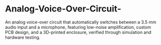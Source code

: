 # Analog-Voice-Over-Circuit-
An analog voice-over circuit that automatically switches between a 3.5 mm audio input and a microphone, featuring low-noise amplification, custom PCB design, and a 3D-printed enclosure, verified through simulation and hardware testing.
